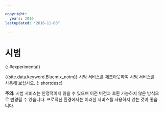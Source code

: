 ```yaml
---

copyright:
  years: 2016
lastupdated: "2016-11-03"

---
```


# 시범
{: #experimental}

{{site.data.keyword.Bluemix_notm}} 시범 서비스를 체크아웃하여 시범 서비스를 사용해 보십시오.
{: shortdesc}



**주의:** 시범 서비스는 안정적이지 않을 수 있으며 이전 버전과 호환 가능하지 않은 방식으로 변경될 수 있습니다. 프로덕션 환경에서는 이러한 서비스를 사용하지 않는 것이 좋습니다.
